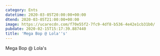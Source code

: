 ```yaml
---
category: Ents
datetime: 2020-03-05T20:00:00+00:00
dtend: 2020-03-05T21:00:00+00:00
image: https://ucarecdn.com/f70e55f2-7fc9-4df8-b536-4e42e1cb31b0/
pubdate: 2020-02-15T15:17:39.887440
title: 'Mega Bop @ Lola''s'
---
```

Mega Bop @ Lola's